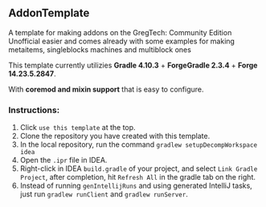 ## AddonTemplate

A template for making addons on the GregTech: Community Edition Unofficial easier and comes already with some examples for making metaitems, singleblocks machines and multiblock ones

This template currently utilizies **Gradle 4.10.3** + **ForgeGradle 2.3.4** + **Forge 14.23.5.2847**.

With **coremod and mixin support** that is easy to configure.

### Instructions:

1. Click `use this template` at the top.
2. Clone the repository you have created with this template.
3. In the local repository, run the command `gradlew setupDecompWorkspace idea`
4. Open the `.ipr` file in IDEA.
5. Right-click in IDEA `build.gradle` of your project, and select `Link Gradle Project`, after completion, hit `Refresh All` in the gradle tab on the right.
6. Instead of running `genIntellijRuns` and using generated IntelliJ tasks, just run `gradlew runClient` and `gradlew runServer`.
